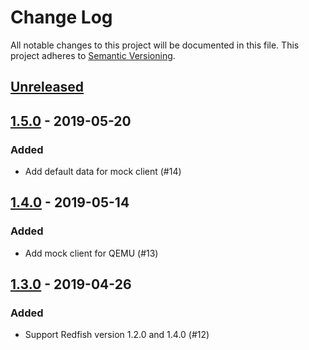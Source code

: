 # Change Log

All notable changes to this project will be documented in this file.
This project adheres to [Semantic Versioning](http://semver.org/).

## [Unreleased]

## [1.5.0] - 2019-05-20

### Added
- Add default data for mock client (#14)

## [1.4.0] - 2019-05-14

### Added
- Add mock client for QEMU (#13)

## [1.3.0] - 2019-04-26

### Added
- Support Redfish version 1.2.0 and 1.4.0 (#12)

[Unreleased]: https://github.com/cybozu-go/setup-hw/compare/v1.5.0...HEAD
[1.5.0]: https://github.com/cybozu-go/setup-hw/compare/v1.4.0...v1.5.0
[1.4.0]: https://github.com/cybozu-go/setup-hw/compare/v1.3.0...v1.4.0
[1.3.0]: https://github.com/cybozu-go/setup-hw/compare/e370989b320534a6af5b9b83d921f6312af40b42...v1.3.0
